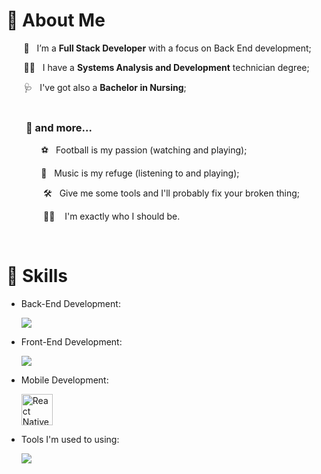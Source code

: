 
#   :notebook: About Me

&nbsp; &nbsp; &nbsp; &nbsp;🌱&nbsp; &nbsp;I’m a **Full Stack Developer** with a focus on Back End development; <br/>

&nbsp; &nbsp; &nbsp; &nbsp;👩‍💻&nbsp; &nbsp;I have a **Systems Analysis and Development** technician degree; <br/>

&nbsp; &nbsp; &nbsp; &nbsp;🩺&nbsp; &nbsp;I've got also a **Bachelor in Nursing**; <br/>
&nbsp;

### &nbsp; &nbsp; &nbsp; &nbsp;  :open_book:  and more...

&nbsp; &nbsp; &nbsp; &nbsp;&nbsp; &nbsp; &nbsp; &nbsp;⚽&nbsp; &nbsp;Football is my passion (watching and playing);<br/> 

&nbsp; &nbsp; &nbsp; &nbsp;&nbsp; &nbsp; &nbsp; &nbsp;🎵&nbsp; &nbsp;Music is my refuge (listening to and playing);<br/>

&nbsp; &nbsp; &nbsp; &nbsp;&nbsp; &nbsp; &nbsp; &nbsp; :hammer_and_wrench:&nbsp; &nbsp;Give me some tools and I'll probably fix your broken thing;<br/>

&nbsp; &nbsp; &nbsp; &nbsp;&nbsp; &nbsp; &nbsp; &nbsp; :rainbow_flag: &nbsp; &nbsp;I'm exactly who I should be.<br/>


&nbsp; 

# 🚀 Skills

- Back-End Development:
&nbsp; &nbsp; &nbsp; &nbsp;&nbsp; &nbsp; &nbsp; &nbsp;<p>
  <a href="https://skillicons.dev">
    <img src="https://skillicons.dev/icons?i=java,nodejs,nestjs,typescript,kafka,rabbitmq,gcp&theme=light" />
  </a>
</p>

- Front-End Development:
&nbsp; &nbsp; &nbsp; &nbsp;&nbsp; &nbsp; &nbsp; &nbsp;<p>
  <a href="https://skillicons.dev">
    <img src="https://skillicons.dev/icons?i=html,css,js,ts,react&theme=light" />
  </a>
</p>

- Mobile Development:
&nbsp; &nbsp; &nbsp; &nbsp;&nbsp; &nbsp; &nbsp; &nbsp;<p>
  <a href="https://skillicons.dev">
    <img src="https://upload.vectorlogo.zone/logos/reactnativedev/images/199b2976-954e-4e42-8d79-12a784e2cdf9.svg" width="50" height="50" alt="React Native"/>
  </a>
</p>

- Tools I'm used to using:
&nbsp; &nbsp; &nbsp; &nbsp;&nbsp; &nbsp; &nbsp; &nbsp;<p>
  <a href="https://skillicons.dev">
    <img src="https://skillicons.dev/icons?i=git,powershell,vscode,postman,linux,ps,figma,insomnia,pgadmin4,atlasdb&theme=light" />
  </a>
</p>

&nbsp; 
 
